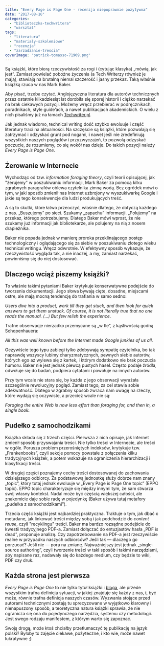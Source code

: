 ```yaml
---
title: "Every Page is Page One - recenzja niepoprawnie pozytywna"
date: "2017-08-16"
categories:
  - "biblioteczka-techwritera"
  - "warsztat"
tags:
  - "literatura"
  - "materialy-szkoleniowe"
  - "recenzja"
  - "zarzadzanie-trescia"
coverImage: "patrick-tomasso-71909.png"
---
```


Są książki, które biorą rzeczywistość za rogi i (cytując klasyka) „mówią, jak jest”. Zamiast powielać pobożne życzenia (a Tech Writerzy również je mają), stawiają na brutalną niemal szczerość i jasny przekaz. Taką właśnie książką rzuca w nas Mark Baker.

Aby pisać, trzeba czytać. Anglojęzyczna literatura dla autorów technicznych przez ostatnie kilkadziesiąt lat dorobiła się sporej historii i ciężko narzekać na brak ciekawych pozycji. Możemy wręcz przebierać w podręcznikach, poradnikach, style guide’ach, a nawet publikacjach akademickich. O wielu z nich pisaliśmy już na łamach [Techwriter.pl](http://techwriter.pl/tag/literatura/).

Jak jednak wiadomo, technical writing dość szybko ewoluuje i część literatury traci na aktualności. Na szczęście są książki, które pozwalają się zatrzymać i odzyskać grunt pod nogami, i nawet jeśli nie zredefiniują wszystkich naszych poglądów i przyzwyczajeń, to pozwolą odzyskać poczucie, że rozumiemy, co się wokół nas dzieje. Do takich pozycji należy _Every Page is Page One_.

## Żerowanie w Internecie

Wychodząc od tzw. _information foraging theory_, czyli teorii opisującej, jak "żerujemy" w poszukiwaniu informacji, Mark Baker za pomocą kilku zgrabnych paragrafów oblewa czytelnika zimną wodą. Bez ogródek mówi o tym, w jaki sposób zmienił nas Internet uzbrojony w wyszukiwarkę Google i jakie są tego konsekwencje dla ludzi produkujących treść.

A są to skutki, które łatwo przeoczyć, właśnie dlatego, że dotyczą każdego z nas. „Buszujemy” po sieci. Szukamy „zapachu” informacji. „Polujemy” na przekaz, którego potrzebujemy. Dlatego Baker mówi wprost, że nie szukamy już informacji jak bibliotekarze, ale polujemy na nią z nosem drapieżnika.

Baker nie popada jednak w manierę proroka przeklinającego postęp technologiczny i oglądającego się za siebie w poszukiwaniu złotego wieku technical writingu. Wręcz odwrotnie. W efektywny sposób wykazuje, że rzeczywistość wygląda tak, a nie inaczej, a my, zamiast narzekać, powinniśmy się do niej dostosować.

## Dlaczego wciąż piszemy książki?

To właśnie takimi pytaniami Baker krytykuje konserwatywne podejście do tworzenia dokumentacji. Jego słowa bywają cięte, dosadne, miejscami ostre, ale mają mocną tendencję do trafiania w samo sedno:

_Users dive into a product, work till they get stuck, and then look for quick answers to get them unstuck. Of course, it is not literally true that no one reads the manual. (…) But few relish the experience._

Trafne obserwacje nierzadko przemycane są „w tle”, z kąśliwością godną Schopenhauera:

_All this was well known before the Internet made Google junkies of us all._

Oczywiście tego typu zabiegi tylko zdobywają sympatię czytelnika, bo tak naprawdę wszyscy lubimy charyzmatycznych, pewnych siebie autorów, których ego aż wylewa się z kartek, i którym dodatkowo nie brak poczucia humoru. Baker nie jest jednak piewcą pustych haseł. Często podaje źródła, odwołuje się do badań, podpiera cytatami i powołuje na innych autorów.

Przy tym wcale nie stara się, by każda z jego obserwacji wyrażała szczególnie rewolucyjny pogląd. Zamiast tego, za cel stawia sobie adekwatność. Dlatego w zgrabny sposób zwraca nam uwagę na rzeczy, które wydają się oczywiste, a przecież wcale nie są:

_Foraging the entire Web is now less effort than foraging for, and then in, a single book._

## Pudełko z samochodzikami

Książka składa się z trzech części. Pierwsza z nich opisuje, jak Internet zmienił sposób przyswajania treści. Nie tylko treści w Internecie, ale treści w ogóle. Porusza problem przerośniętych indeksów, krytykuje tzw. „Frankenbooks”, czyli sekcje pomocy powstałe z połączenia kilku tradycyjnych książek, a potem wskazuje na ograniczenia hierarchizacji i klasyfikacji treści.

W drugiej części poznajemy cechy treści dostosowanej do zachowania dzisiejszego odbiorcy. Za podstawową jednostkę służy dobrze nam znany „topic”, który tutaj jednak ewoluuje w „Every Page is Page One topic” (EPPO topic). EPPO topic charakteryzuje się między innymi tym, że sam stwarza swój własny kontekst. Nadal może być częścią większej całości, ale znakomicie daje sobie radę w pojedynkę (Baker używa tutaj metafory „pudełka z samochodzikami”).

Trzecia część książki jest najbardziej praktyczna. Traktuje o tym, jak dbać o metadane, jak linkować treści między sobą i jak podchodzić do _content reuse_, czyli "recyklingu" treści. Baker ma bardzo rozsądne podejście do kwestii tradycyjnego PDF-a. Zamiast dołączać do entuzjastów hasła „PDF is dead”, proponuje analizę. Czy zapotrzebowanie na PDF-a jest rzeczywiście realne w przypadku naszych odbiorców? Jeśli tak — dlaczego go porzucać? Jeśli nie — pora na zmianę. Najważniejszy jest jednak „single-source authoring”, czyli tworzenie treści w taki sposób i takimi narzędziami, aby napisane raz, nadawały się do każdego medium, czy będzie to wiki, PDF czy druk.

## Każda strona jest pierwsza

_Every Page is Page One_ to nie tylko tytuł książki i [bloga](http://everypageispageone.com), ale przede wszystkim trafna definicja sytuacji, w jakiej znajduje się każdy z nas, i, być może, równie trafna definicja naszych czasów. Wyzwania stojące przed autorami technicznymi zostają tu sprecyzowane w wyjątkowo klarowny i nienapuszony sposób, a teoretyczna natura książki sprawia, że nie ogranicza się ona do pojedynczego narzędzia, systemu czy metodologii. Jest swego rodzaju manifestem, z którym warto się zapoznać.

Swoją drogą, może ktoś chciałby przetłumaczyć tę publikację na język polski? Byłoby to zajęcie ciekawe, pożyteczne, i kto wie, może nawet lukratywne ;)
